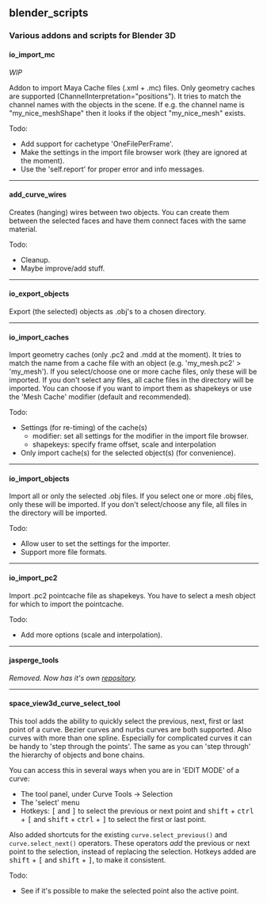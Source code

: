 ## blender_scripts

### Various addons and scripts for Blender 3D


#### io_import_mc

*WIP*

Addon to import Maya Cache files (.xml + .mc) files.
Only geometry caches are supported (ChannelInterpretation="positions").
It tries to match the channel names with the objects in the scene. If e.g. the
channel name is "my_nice_meshShape" then it looks if the object "my_nice_mesh"
exists.

Todo:

* Add support for cachetype 'OneFilePerFrame'.
* Make the settings in the import file browser work (they are ignored at the
  moment).
* Use the 'self.report' for proper error and info messages.

___

#### add_curve_wires

Creates (hanging) wires between two objects. You can create them between the
selected faces and have them connect faces with the same material.

Todo:

* Cleanup.
* Maybe improve/add stuff.

___

#### io_export_objects

Export (the selected) objects as .obj's to a chosen directory.

___

#### io_import_caches

Import geometry caches (only .pc2 and .mdd at the moment). It tries to match
the name from a cache file with an object (e.g. 'my_mesh.pc2' > 'my_mesh').
If you select/choose one or more cache files, only these will be imported. If
you don't select any files, all cache files in the directory will be imported.
You can choose if you want to import them as shapekeys or use the 'Mesh Cache'
modifier (default and recommended).

Todo:

* Settings (for re-timing) of the cache(s)
    - modifier: set all settings for the modifier in the import file browser.
    - shapekeys: specify frame offset, scale and interpolation
* Only import cache(s) for the selected object(s) (for convenience).

___

#### io_import_objects

Import all or only the selected .obj files. If you select one or more .obj
files, only these will be imported. If you don't select/choose any file,
all files in the directory will be imported.

Todo:

* Allow user to set the settings for the importer.
* Support more file formats.

___

#### io_import_pc2

Import .pc2 pointcache file as shapekeys. You have to select a mesh object for
which to import the pointcache.

Todo:

* Add more options (scale and interpolation).

___

#### jasperge_tools

_Removed. Now has it's own [repository](https://github.com/jasperges/jasperge-tools)._

___

#### space_view3d_curve_select_tool

This tool adds the ability to quickly select the previous, next, first or last point of a curve. Bezier curves and nurbs curves are both supported. Also curves with more than one spline. Especially for complicated curves it can be handy to 'step through the points'. The same as you can 'step through' the hierarchy of objects and bone chains.

You can access this in several ways when you are in 'EDIT MODE' of a curve:

* The tool panel, under Curve Tools -> Selection
* The 'select' menu
* Hotkeys: <kbd>[</kbd> and <kbd>]</kbd> to select the previous or next point and <kbd>shift</kbd> + <kbd>ctrl</kbd> + <kbd>[</kbd> and <kbd>shift</kbd> + <kbd>ctrl</kbd> + <kbd>]</kbd> to select the first or last point.

Also added shortcuts for the existing `curve.select_previous()` and `curve.select_next()` operators. These operators _add_ the previous or next point to the selection, instead of replacing the selection. Hotkeys added are <kbd>shift</kbd> + <kbd>[</kbd> and <kbd>shift</kbd> + <kbd>]</kbd>, to make it consistent.


Todo:

* See if it's possible to make the selected point also the active point.
